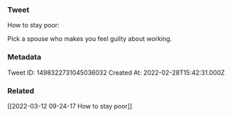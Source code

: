 ### Tweet
How to stay poor:

Pick a spouse who makes you feel guilty about working.

### Metadata
Tweet ID: 1498322731045036032
Created At: 2022-02-28T15:42:31.000Z

### Related
[[2022-03-12 09-24-17 How to stay poor]]

